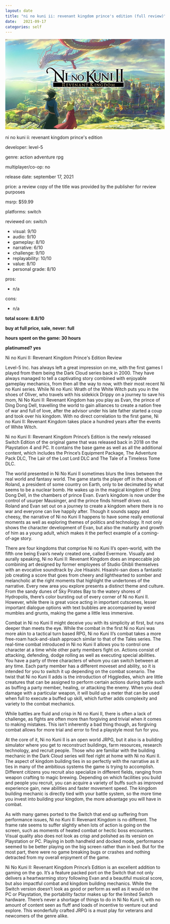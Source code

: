 ```yaml
---
layout: date
title: "ni no kuni ii: revenant kingdom prince's edition (full review)"
date:   2021-09-17
categories: self
---
```


![mos](/assets/img/nnk2.jpg)

ni no kuni ii: revenant kingdom prince's edition

developer: level-5

genre: action adventure rpg

multiplayer/co-op: no

release date: september 17, 2021

price: a review copy of the title was provided by the publisher for review purposes

msrp: $59.99

platforms: switch

reviewed on: switch

- visual: 9/10
- audio: 9/10
- gameplay: 8/10
- narrative: 6/10
- challenge: 9/10
- replayability: 10/10
- value: 8/10
- personal grade: 8/10

pros:
- n/a

cons:
- n/a

**total score: 8.8/10**

**buy at full price, sale, never: full**

**hours spent on the game: 30 hours**

**platinumed? yes**

Ni no Kuni II: Revenant Kingdom Prince's Edition Review

Level-5 Inc. has always left a great impression on me, with the first games I played from them being the Dark Cloud series back in 2000. They have always managed to tell a captivating story combined with enjoyable gameplay mechanics, from then all the way to now, with their most recent Ni no Kuni series. While Ni no Kuni: Wrath of the White Witch puts you in the shoes of Oliver, who travels with his sidekick Drippy on a journey to save his mom, Ni No Kuni II: Revenant Kingdom has you play as Evan, the prince of Ding Dong Dell, travelling the world to gain alliances to create a nation free of war and full of love, after the advisor under his late father started a coup and took over his kingdom. With no direct correlation to the first game, Ni no Kuni II: Revenant Kingdom takes place a hundred years after the events of White Witch.

Ni no Kuni II: Revenant Kingdom Prince’s Edition is the newly released Switch Edition of the original game that was released back in 2018 on the Playstation 4 and PC. It contains the base game as well as all the additional content, which includes the Prince’s Equipment Package, The Adventure Pack DLC, The Lair of the Lost Lord DLC and The Tale of a Timeless Tome DLC.

The world presented in Ni No Kuni II sometimes blurs the lines between the real world and fantasy world. The game starts the player off in the shoes of Roland, a president of some country on Earth, only to be decimated by what seems to be a nuclear bomb. He wakes up in the magical kingdom of Ding Dong Dell, in the chambers of prince Evan. Evan’s kingdom is now under the control of usurper Mausinger, and the prince finds himself driven out. Roland and Evan set out on a journey to create a kingdom where there is no war and everyone can live happily after. Though it sounds sappy and cheesy, the narrative of Ni no Kuni II happens to have some really emotional moments as well as exploring themes of politics and technology. It not only shows the character development of Evan, but also the maturity and growth of him as a young adult, which makes it the perfect example of a coming-of-age story. 

There are four kingdoms that comprise Ni no Kuni II’s open-world, with the fifth one being Evan’s newly created one, called Evermore. Visually and aurally speaking, Ni no Kuni II: Revenant Kingdom does an impeccable job combining art designed by former employees of Studio Ghibli themselves with an evocative soundtrack by Joe Hisaishi. Hisaishi-san does a fantastic job creating a score that goes from cheery and lighthearted to somber and melancholic at the right moments that highlight the undertones of the narrative. Every new area you explore presents a distinct theme and culture. From the sandy dunes of Sky Pirates Bay to the watery shores of Hydropolis, there’s color bursting out of every corner of Ni no Kuni II. However, while there is great voice acting in important cutscenes, lesser important dialogue options with text bubbles are accompanied by weird mumbles and grunts, making the game a little less immersive.

Combat in Ni no Kuni II might deceive you with its simplicity at first, but runs deeper than meets the eye. While the combat in the first Ni no Kuni was more akin to a tactical turn based RPG, Ni no Kuni II’s combat takes a more free-roam hack-and-slash approach similar to that of the Tales series. The real-time combat introduced in Ni no Kuni II allows you to control one character at a time while other party members fight on. Actions consist of attacking, defending, dodge rolling as well as executing special abilities. You have a party of three characters of whom you can switch between at any time. Each party member has a different moveset and ability, so it is intended for you to switch it up depending on the combat scenario. The twist that Ni no Kuni II adds is the introduction of Higgledies, which are little creatures that can be assigned to perform certain actions during battle such as buffing a party member, healing, or attacking the enemy. When you deal damage with a particular weapon, it will build up a meter that can be used when full to execute a buffed up skill, which further adds complexity and variety to the combat mechanics.

While battles are fluid and crisp in Ni no Kuni II, there is often a lack of challenge, as fights are often more than forgiving and trivial when it comes to making mistakes. This isn’t inherently a bad thing though, as forgiving combat allows for more trial and error to find a playstyle most fun for you.

At the core of it, Ni no Kuni II is an open world JRPG, but it also is a building simulator where you get to reconstruct buildings, farm resources, research technology, and recruit people. Those who are familiar with the building mechanic in the Dark Cloud series will feel right at home with Ni no Kuni II. The aspect of kingdom building ties in so perfectly with the narrative as it ties in many of the ambitious systems the game is trying to accomplish. Different citizens you recruit also specialize in different fields, ranging from weapon crafting to magic brewing. Depending on which facilities you build and people you recruit, you can acquire a variety of buffs such as improved experience gain, new abilities and faster movement speed. The kingdom building mechanic is directly tied with your battle system, so the more time you invest into building your kingdom, the more advantage you will have in combat.

As with many games ported to the Switch that end up suffering from performance issues, Ni no Kuni II: Revenant Kingdom is no different. The frame rate seems to suffer slightly when lots of action is going on the screen, such as moments of heated combat or hectic boss encounters. Visual quality also does not look as crisp and polished as its version on Playstation or PC. Playing in both handheld and docked mode, performance seemed to be better playing on the big screen rather than in bed. But for the most part, there were no game breaking bugs or crashes and nothing detracted from my overall enjoyment of the game.

Ni No Kuni II: Revenant Kingdom Prince’s Edition is an excellent addition to gaming on the go. It’s a feature packed port on the Switch that not only delivers a heartwarming story following Evan and a beautiful musical score, but also impactful combat and kingdom building mechanics. While the Switch version doesn’t look as good or perform as well as it would on the PC or Playstation, the portability factor makes up for the limited Switch hardware. There’s never a shortage of things to do in Ni No Kuni II, with no amount of content seen as fluff and loads of incentive to venture out and explore. This wonderfully crafted JRPG is a must play for veterans and newcomers of the genre alike.